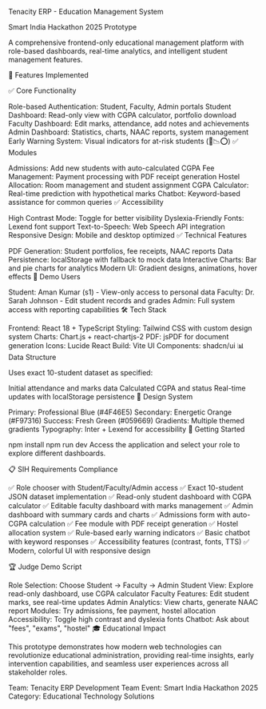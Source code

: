 Tenacity ERP - Education Management System

Smart India Hackathon 2025 Prototype

A comprehensive frontend-only educational management platform with role-based dashboards, real-time analytics, and intelligent student management features.

🚀 Features Implemented

✅ Core Functionality

Role-based Authentication: Student, Faculty, Admin portals
Student Dashboard: Read-only view with CGPA calculator, portfolio download
Faculty Dashboard: Edit marks, attendance, add notes and achievements
Admin Dashboard: Statistics, charts, NAAC reports, system management
Early Warning System: Visual indicators for at-risk students (🔻📉⭕)
✅ Modules

Admissions: Add new students with auto-calculated CGPA
Fee Management: Payment processing with PDF receipt generation
Hostel Allocation: Room management and student assignment
CGPA Calculator: Real-time prediction with hypothetical marks
Chatbot: Keyword-based assistance for common queries
✅ Accessibility

High Contrast Mode: Toggle for better visibility
Dyslexia-Friendly Fonts: Lexend font support
Text-to-Speech: Web Speech API integration
Responsive Design: Mobile and desktop optimized
✅ Technical Features

PDF Generation: Student portfolios, fee receipts, NAAC reports
Data Persistence: localStorage with fallback to mock data
Interactive Charts: Bar and pie charts for analytics
Modern UI: Gradient designs, animations, hover effects
🎯 Demo Users

Student: Aman Kumar (s1) - View-only access to personal data
Faculty: Dr. Sarah Johnson - Edit student records and grades
Admin: Full system access with reporting capabilities
🛠 Tech Stack

Frontend: React 18 + TypeScript
Styling: Tailwind CSS with custom design system
Charts: Chart.js + react-chartjs-2
PDF: jsPDF for document generation
Icons: Lucide React
Build: Vite
UI Components: shadcn/ui
📊 Data Structure

Uses exact 10-student dataset as specified:

Initial attendance and marks data
Calculated CGPA and status
Real-time updates with localStorage persistence
🎨 Design System

Primary: Professional Blue (#4F46E5)
Secondary: Energetic Orange (#F97316)
Success: Fresh Green (#059669)
Gradients: Multiple themed gradients
Typography: Inter + Lexend for accessibility
🔧 Getting Started

npm install
npm run dev
Access the application and select your role to explore different dashboards.

📋 SIH Requirements Compliance

✅ Role chooser with Student/Faculty/Admin access
✅ Exact 10-student JSON dataset implementation
✅ Read-only student dashboard with CGPA calculator
✅ Editable faculty dashboard with marks management
✅ Admin dashboard with summary cards and charts
✅ Admissions form with auto-CGPA calculation
✅ Fee module with PDF receipt generation
✅ Hostel allocation system
✅ Rule-based early warning indicators
✅ Basic chatbot with keyword responses
✅ Accessibility features (contrast, fonts, TTS)
✅ Modern, colorful UI with responsive design

🏆 Judge Demo Script

Role Selection: Choose Student → Faculty → Admin
Student View: Explore read-only dashboard, use CGPA calculator
Faculty Features: Edit student marks, see real-time updates
Admin Analytics: View charts, generate NAAC report
Modules: Try admissions, fee payment, hostel allocation
Accessibility: Toggle high contrast and dyslexia fonts
Chatbot: Ask about "fees", "exams", "hostel"
🎓 Educational Impact

This prototype demonstrates how modern web technologies can revolutionize educational administration, providing real-time insights, early intervention capabilities, and seamless user experiences across all stakeholder roles.

Team: Tenacity ERP Development Team
Event: Smart India Hackathon 2025
Category: Educational Technology Solutions
